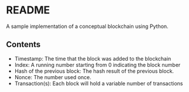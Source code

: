 # README

A sample implementation of a conceptual blockchain using Python.

## Contents

- Timestamp: The time that the block was added to the blockchain
- Index: A running number starting from 0 indicating the block number
- Hash of the previous block: The hash result of the previous block.
- Nonce: The number used once.
- Transaction(s): Each block will hold a variable number of transactions
